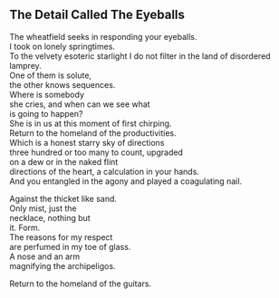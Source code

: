 The Detail Called The Eyeballs
------------------------------
The wheatfield seeks in responding your eyeballs.  
I took on lonely springtimes.  
To the velvety esoteric starlight I do not filter in the land of disordered lamprey.  
One of them is solute,  
the other knows sequences.  
Where is somebody  
she cries, and when can we see what  
is going to happen?  
She is in us at this moment of first chirping.  
Return to the homeland of the productivities.  
Which is a honest starry sky of directions  
three hundred or too many to count, upgraded  
on a dew or in the naked flint  
directions of the heart, a calculation in your hands.  
And you entangled in the agony and played a coagulating nail.  
  
Against the thicket like sand.  
Only mist, just the  
necklace, nothing but  
it. Form.  
The reasons for my respect  
are perfumed in my toe of glass.  
A nose and an arm  
magnifying the archipeligos.  
  
Return to the homeland of the guitars.  
